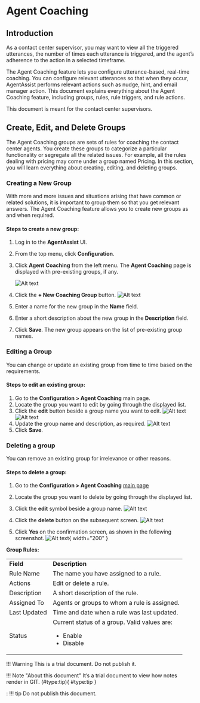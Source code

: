 # Agent Coaching


## Introduction

As a contact center supervisor, you may want to view all the triggered utterances, the number of times each utterance is triggered, and the agent’s adherence to the action in a selected timeframe.

The Agent Coaching feature lets you configure utterance-based, real-time coaching. You can configure relevant utterances so that when they occur, AgentAssist performs relevant actions such as nudge, hint, and email manager action. This document explains everything about the Agent Coaching feature, including groups, rules, rule triggers, and rule actions.

This document is meant for the contact center supervisors.



## Create, Edit, and Delete Groups

The Agent Coaching groups are sets of rules for coaching the contact center agents. You create these groups to categorize a particular functionality or segregate all the related issues. For example, all the rules dealing with pricing may come under a group named Pricing. In this section, you will learn everything about creating, editing, and deleting groups.


### Creating a New Group

With more and more issues and situations arising that have common or related solutions, it is important to group them so that you get relevant answers. The Agent Coaching feature allows you to create new groups as and when required.


#### Steps to create a new group:



1. Log in to the **AgentAssist** UI.
2. From the top menu, click **Configuration**.
3. Click **Agent** **Coaching** from the left menu. The **Agent Coaching** page is displayed with pre-existing groups, if any.

    ![Alt text](../assets/images/agent-coaching-groups/agent-coaching-page.png)
4. Click the **+ New Coaching Group** button.
    ![Alt text](../assets/images/agent-coaching-groups/new-coaching-group.png)

5. Enter a name for the new group in the **Name** field.
6. Enter a short description about the new group in the **Description** field.
7. Click **Save**. The new group appears on the list of pre-existing group names.



### Editing a Group

You can change or update an existing group from time to time based on the requirements.


#### Steps to edit an existing group:


1. Go to the **Configuration > Agent Coaching** main page.
2. Locate the group you want to edit by going through the displayed list.
3. Click the **edit** button beside a group name you want to edit.
    ![Alt text](../assets/images/agent-coaching-groups/edit-group-button.png)
    ![Alt text](../assets/images/agent-coaching-groups/edit-group-info.png)
4. Update the group name and description, as required.
    ![Alt text](../assets/images/agent-coaching-groups/edit-group-save.png)
5. Click **Save**.


### Deleting a group

You can remove an existing group for irrelevance or other reasons.


#### Steps to delete a group:



1. Go to the **Configuration > Agent Coaching** [main page](#create-edit-and-delete-groups)

2. Locate the group you want to delete by going through the displayed list.
3. Click the **edit** symbol beside a group name.
    ![Alt text](../assets/images/agent-coaching-groups/edit-group-button.png)
4. Click the **delete** button on the subsequent screen.
    ![Alt text](../assets/images/agent-coaching-groups/delete-group-button.png)
5. Click **Yes** on the confirmation screen, as shown in the following screenshot.
    ![Alt text](../assets/images/agent-coaching-groups/delete-group-confirmation.png){ width="200" }


**Group Rules:**


<table>
  <tr>
   <td><strong>Field</strong>
   </td>
   <td><strong>Description</strong>
   </td>
  </tr>
  <tr>
   <td>Rule Name
   </td>
   <td>The name you have assigned to a rule.
   </td>
  </tr>
  <tr>
   <td>Actions
   </td>
   <td>Edit or delete a rule.
   </td>
  </tr>
  <tr>
   <td>Description
   </td>
   <td>A short description of the rule.
   </td>
  </tr>
  <tr>
   <td>Assigned To
   </td>
   <td>Agents or groups to whom a rule is assigned.
   </td>
  </tr>
  <tr>
   <td>Last Updated
   </td>
   <td>Time and date when a rule was last updated.
   </td>
  </tr>
  <tr>
   <td>Status
   </td>
   <td>Current status of a group. Valid values are:
<ul>

<li>Enable

<li>Disable
</li>
</ul>
   </td>
  </tr>
</table>


!!! Warning
    This is a trial document. Do not publish it.

!!! Note "About this document"
    It’s a trial document to view how notes render in GIT.
(#type:tip){ #type:tip }

:   !!! tip
        Do not publish this document.
